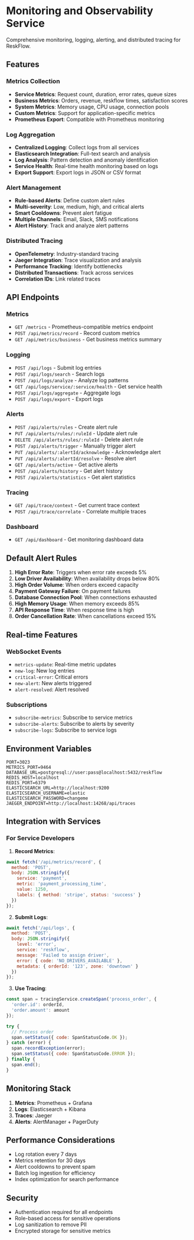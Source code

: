 # Monitoring and Observability Service

Comprehensive monitoring, logging, alerting, and distributed tracing for ReskFlow.

## Features

### Metrics Collection
- **Service Metrics**: Request count, duration, error rates, queue sizes
- **Business Metrics**: Orders, revenue, reskflow times, satisfaction scores
- **System Metrics**: Memory usage, CPU usage, connection pools
- **Custom Metrics**: Support for application-specific metrics
- **Prometheus Export**: Compatible with Prometheus monitoring

### Log Aggregation
- **Centralized Logging**: Collect logs from all services
- **Elasticsearch Integration**: Full-text search and analysis
- **Log Analysis**: Pattern detection and anomaly identification
- **Service Health**: Real-time health monitoring based on logs
- **Export Support**: Export logs in JSON or CSV format

### Alert Management
- **Rule-based Alerts**: Define custom alert rules
- **Multi-severity**: Low, medium, high, and critical alerts
- **Smart Cooldowns**: Prevent alert fatigue
- **Multiple Channels**: Email, Slack, SMS notifications
- **Alert History**: Track and analyze alert patterns

### Distributed Tracing
- **OpenTelemetry**: Industry-standard tracing
- **Jaeger Integration**: Trace visualization and analysis
- **Performance Tracking**: Identify bottlenecks
- **Distributed Transactions**: Track across services
- **Correlation IDs**: Link related traces

## API Endpoints

### Metrics
- `GET /metrics` - Prometheus-compatible metrics endpoint
- `POST /api/metrics/record` - Record custom metrics
- `GET /api/metrics/business` - Get business metrics summary

### Logging
- `POST /api/logs` - Submit log entries
- `POST /api/logs/search` - Search logs
- `POST /api/logs/analyze` - Analyze log patterns
- `GET /api/logs/service/:service/health` - Get service health
- `POST /api/logs/aggregate` - Aggregate logs
- `POST /api/logs/export` - Export logs

### Alerts
- `POST /api/alerts/rules` - Create alert rule
- `PUT /api/alerts/rules/:ruleId` - Update alert rule
- `DELETE /api/alerts/rules/:ruleId` - Delete alert rule
- `POST /api/alerts/trigger` - Manually trigger alert
- `PUT /api/alerts/:alertId/acknowledge` - Acknowledge alert
- `PUT /api/alerts/:alertId/resolve` - Resolve alert
- `GET /api/alerts/active` - Get active alerts
- `POST /api/alerts/history` - Get alert history
- `POST /api/alerts/statistics` - Get alert statistics

### Tracing
- `GET /api/trace/context` - Get current trace context
- `POST /api/trace/correlate` - Correlate multiple traces

### Dashboard
- `GET /api/dashboard` - Get monitoring dashboard data

## Default Alert Rules

1. **High Error Rate**: Triggers when error rate exceeds 5%
2. **Low Driver Availability**: When availability drops below 80%
3. **High Order Volume**: When orders exceed capacity
4. **Payment Gateway Failure**: On payment failures
5. **Database Connection Pool**: When connections exhausted
6. **High Memory Usage**: When memory exceeds 85%
7. **API Response Time**: When response time is high
8. **Order Cancellation Rate**: When cancellations exceed 15%

## Real-time Features

### WebSocket Events
- `metrics-update`: Real-time metric updates
- `new-log`: New log entries
- `critical-error`: Critical errors
- `new-alert`: New alerts triggered
- `alert-resolved`: Alert resolved

### Subscriptions
- `subscribe-metrics`: Subscribe to service metrics
- `subscribe-alerts`: Subscribe to alerts by severity
- `subscribe-logs`: Subscribe to service logs

## Environment Variables

```env
PORT=3023
METRICS_PORT=9464
DATABASE_URL=postgresql://user:pass@localhost:5432/reskflow
REDIS_HOST=localhost
REDIS_PORT=6379
ELASTICSEARCH_URL=http://localhost:9200
ELASTICSEARCH_USERNAME=elastic
ELASTICSEARCH_PASSWORD=changeme
JAEGER_ENDPOINT=http://localhost:14268/api/traces
```

## Integration with Services

### For Service Developers

1. **Record Metrics**:
```javascript
await fetch('/api/metrics/record', {
  method: 'POST',
  body: JSON.stringify({
    service: 'payment',
    metric: 'payment_processing_time',
    value: 1250,
    labels: { method: 'stripe', status: 'success' }
  })
});
```

2. **Submit Logs**:
```javascript
await fetch('/api/logs', {
  method: 'POST',
  body: JSON.stringify({
    level: 'error',
    service: 'reskflow',
    message: 'Failed to assign driver',
    error: { code: 'NO_DRIVERS_AVAILABLE' },
    metadata: { orderId: '123', zone: 'downtown' }
  })
});
```

3. **Use Tracing**:
```javascript
const span = tracingService.createSpan('process_order', {
  'order.id': orderId,
  'order.amount': amount
});

try {
  // Process order
  span.setStatus({ code: SpanStatusCode.OK });
} catch (error) {
  span.recordException(error);
  span.setStatus({ code: SpanStatusCode.ERROR });
} finally {
  span.end();
}
```

## Monitoring Stack

1. **Metrics**: Prometheus + Grafana
2. **Logs**: Elasticsearch + Kibana
3. **Traces**: Jaeger
4. **Alerts**: AlertManager + PagerDuty

## Performance Considerations

- Log rotation every 7 days
- Metrics retention for 30 days
- Alert cooldowns to prevent spam
- Batch log ingestion for efficiency
- Index optimization for search performance

## Security

- Authentication required for all endpoints
- Role-based access for sensitive operations
- Log sanitization to remove PII
- Encrypted storage for sensitive metrics
